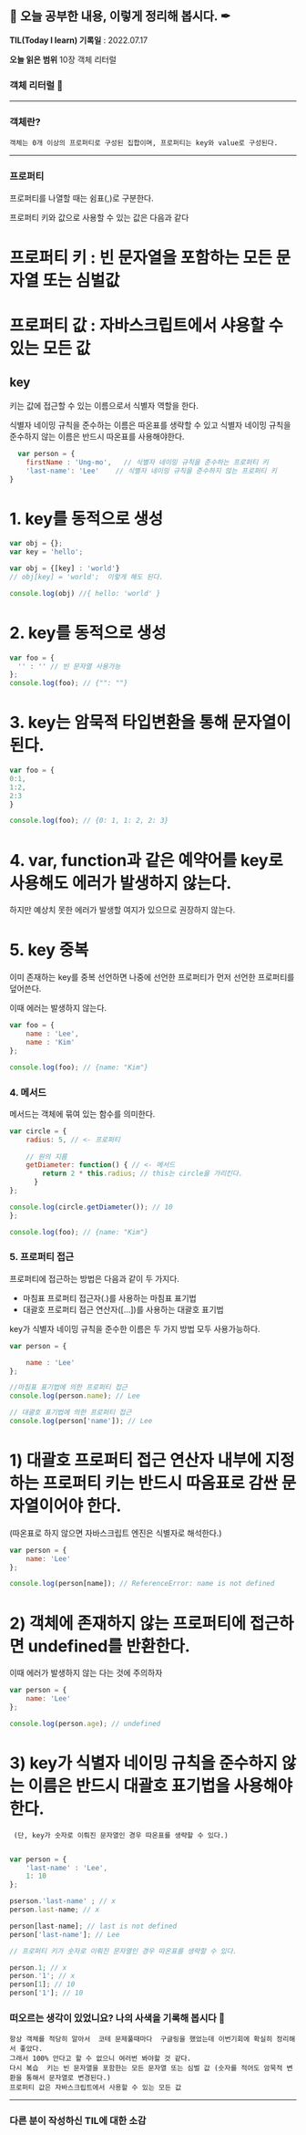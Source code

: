 ## 📕 오늘 공부한 내용, 이렇게 정리해 봅시다. ✒

**TIL(Today I learn) 기록일** : 2022.07.17

**오늘 읽은 범위**  10장 객체 리터럴

### 객체 리터럴 📑



---



### 객체란?
```
객체는 0개 이상의 프로퍼티로 구성된 집합이며, 프로퍼티는 key와 value로 구성된다.
```
---
### 프로퍼티
 프로퍼티를 나열할 때는 쉼표(,)로 구분한다.
 
 프로퍼티 키와 값으로 사용할 수 있는 값은 다음과 같다
 
 # 프로퍼티 키 : 빈 문자열을 포함하는 모든 문자열 또는 심벌값
 # 프로퍼티 값 : 자바스크립트에서 샤용할 수 있는 모든 값


## key

 키는 값에 접근할 수 있는 이름으로서 식별자 역할을 한다.
 
 식별자 네이밍 규칙을 준수하는 이름은 따온표를 생략할 수 있고
 식별자 네이밍 규칙을 준수하지 않는 이름은 반드시 따온표를 사용해야한다.
```javascript 
  var person = {
	firstName : 'Ung-mo',   // 식별자 네이밍 규칙을 준수하는 프로퍼티 키
    'last-name': 'Lee'    // 식별자 네이밍 규칙을 준수하지 않는 프로퍼티 키
}
```
# 1. key를 동적으로 생성

```js
var obj = {};
var key = 'hello';

var obj = {[key] : 'world'}
// obj[key] = 'world';  이렇게 해도 된다.

console.log(obj) //{ hello: 'world' }
```

# 2. key를 동적으로 생성
```js
var foo = {
  '' : '' // 빈 문자열 사용가능
};
console.log(foo); // {"": ""}

```
# 3. key는 암묵적 타입변환을 통해 문자열이 된다.
```js
var foo = {
0:1,
1:2,
2:3
}

console.log(foo); // {0: 1, 1: 2, 2: 3}
```

# 4. var, function과 같은 예약어를 key로 사용해도 에러가 발생하지 않는다.

하지만 예상치 못한 에러가 발생할 여지가 있으므로 권장하지 않는다.


# 5. key 중복

이미 존재하는 key를 중복 선언하면 나중에 선언한 프로퍼티가 먼저 선언한 프로퍼티를 덮어쓴다.

이때 에러는 발생하지 않는다.


```js
var foo = {
    name : 'Lee',
    name : 'Kim'
};

console.log(foo); // {name: "Kim"}
```

### 4. 메서드

메서드는 객체에 묶여 있는 함수를 의미한다. 

```js
var circle = {
    radius: 5, // <- 프로퍼티
    
    // 원의 지름
    getDiameter: function() { // <- 메서드
    	return 2 * this.radius; // this는 circle을 가리킨다.
      }
};

console.log(circle.getDiameter()); // 10
};

console.log(foo); // {name: "Kim"}
```

### 5. 프로퍼티 접근
프로퍼티에 접근하는 방법은 다음과 같이 두 가지다.

- 마침표 프로퍼티 접근자(.)를 사용하는 마침표 표기법
- 대괄호 프로퍼티 접근 연산자([...])를 사용하는 대괄호 표기법
 

key가 식별자 네이밍 규칙을 준수한 이름은 두 가지 방법 모두 사용가능하다.


```js
var person = {

	name : 'Lee'
};

//마침표 표기법에 의한 프로퍼티 접근
console.log(person.name); // Lee

// 대괄호 표기법에 의한 프로퍼티 접근
console.log(person['name']); // Lee
```
# 1) 대괄호 프로퍼티 접근 연산자 내부에 지정하는 프로퍼티 키는 반드시 따옴표로 감싼 문자열이어야 한다.
(따온표로 하지 않으면 자바스크립트 엔진은 식별자로 해석한다.)

```js
var person = {
    name: 'Lee'
};

console.log(person[name]); // ReferenceError: name is not defined
```


# 2) 객체에 존재하지 않는 프로퍼티에 접근하면 undefined를 반환한다. 
이때 에러가 발생하지 않는 다는 것에 주의하자

```js
var person = {
    name: 'Lee'
};

console.log(person.age); // undefined
```

# 3) key가 식별자 네이밍 규칙을 준수하지 않는 이름은 반드시 대괄호 표기법을 사용해야 한다. 
     (단, key가 숫자로 이뤄진 문자열인 경우 따온표를 생략할 수 있다.)
```js

var person = {
    'last-name' : 'Lee',
    1: 10
};

pserson.'last-name' ; // x
person.last-name; // x

person[last-name]; // last is not defined
person['last-name']; // Lee

// 프로퍼티 키가 숫자로 이뤄진 문자열인 경우 따온표를 생략할 수 있다. 

person.1; // x
person.'1'; // x
person[1]; // 10
person['1']; // 10

```
     
     
### 떠오르는 생각이 있었니요? 나의 사색을 기록해 봅시다 💭


```
항상 객체를 적당히 알아서  코테 문제풀때마다  구글링을 했었는데 이번기회에 확실히 정리해서 좋았다. 
그래서 100% 안다고 할 수 없으니 여러번 봐야할 것 같다. 
다시 복습  키는 빈 문자열을 포함한는 모든 문자열 또는 심벌 값 (숫자를 적어도 암묵적 변환을 통해서 문자열로 변경된다.)
프로퍼티 값은 자바스크립트에서 사용할 수 있는 모든 값 
```

---

### 다른 분이 작성하신 TIL에 대한 소감
